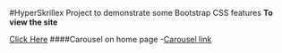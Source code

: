 #HyperSkrillex
Project to demonstrate some Bootstrap CSS features
**To view the site**

[Click Here]()
####Carousel on home page
-[Carousel link](http://getbootstrap.com/javascript/#carousel)